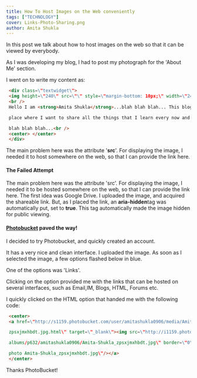 ```yaml
---
title: How To Host Images on the Web conveniently
tags: ["TECHNOLOGY"]
cover: Links-Photo-Sharing.png
author: Amita Shukla
---
```



In this post we talk about how to host images on the web so that it can be viewed by everybody. 


As I was developing my blog, I had to post my photograph for the 'About Me' section.

I went on to write my content as: 
 

```html
 <div class=\"textwidget\">
 <img height=\"240\" src=\"\" style=\"margin-bottom: 10px;\" width=\"240\" /> <br />
 <br />
 Hello I am <strong>Amita Shukla</strong>...blah blah blah... This blog is a

 place where I want to share all the things that I learn every now and then.

 blah blah blah...<br />
 <center> </center>
 </div>
```
 
The main problem here was the attribute '**src**'. For displaying the image, I needed it to host somewhere on the web, so that I can provide the link here.

#### The Failed Attempt

The main problem here was the attribute 'src'. For displaying the image, I needed it to be hosted somewhere on the web, so that I can provide the link here. 
The first idea was Google Drive. I uploaded the image, and acquired the shareable link. But, as I placed the link, an **aria-hidden**tag was automatically put, set to **true**. This tag automatically made the image hidden for public viewing. 


 


#### [Photobucket](http://s1159.photobucket.com/) paved the way!

I decided to try Photobucket, and quickly created an account.

It has a very nice and clean interface. I uploaded the image. As soon as I selected the image, a few options flashed below in blue.

One of the options was 'Links'.

Clicking on the option provided me with the links that can be hosted on several interfaces, such as Email,IM, Blogs, HTML, Forums etc. 
 


<re-img src="Links-Photo-Sharing.png"></re-img>

 


 
I quickly clicked on the HTML option that handed me with the following code:

 


```html
 <center>
 <a href=\"http://s1159.photobucket.com/user/amitashukla0906/media/Amita-Shukla_

 zpsxjmxhbdt.jpg.html\" target=\"_blank\"><img src=\"http://i1159.photobucket.com/

 albums/p632/amitashukla0906/Amita-Shukla_zpsxjmxhbdt.jpg\" border=\"0\" alt=\"

 photo Amita-Shukla_zpsxjmxhbdt.jpg\"/></a>
 </center>

``` 


 


Thanks PhotoBucket!
